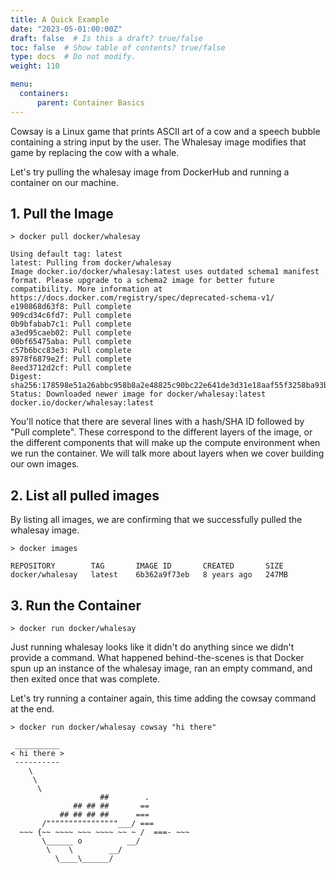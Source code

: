 ```yaml
---
title: A Quick Example
date: "2023-05-01:00:00Z"
draft: false  # Is this a draft? true/false
toc: false  # Show table of contents? true/false
type: docs  # Do not modify.
weight: 110

menu:
  containers:
      parent: Container Basics
---
```


Cowsay is a Linux game that prints ASCII art of a cow and a speech bubble containing a string input by the user. The Whalesay image modifies that game by replacing the cow with a whale.

Let's try pulling the whalesay image from DockerHub and running a container on our machine.

## 1. Pull the Image

```
> docker pull docker/whalesay

Using default tag: latest
latest: Pulling from docker/whalesay
Image docker.io/docker/whalesay:latest uses outdated schema1 manifest format. Please upgrade to a schema2 image for better future compatibility. More information at https://docs.docker.com/registry/spec/deprecated-schema-v1/
e190868d63f8: Pull complete 
909cd34c6fd7: Pull complete 
0b9bfabab7c1: Pull complete 
a3ed95caeb02: Pull complete 
00bf65475aba: Pull complete 
c57b6bcc83e3: Pull complete 
8978f6879e2f: Pull complete 
8eed3712d2cf: Pull complete 
Digest: sha256:178598e51a26abbc958b8a2e48825c90bc22e641de3d31e18aaf55f3258ba93b
Status: Downloaded newer image for docker/whalesay:latest
docker.io/docker/whalesay:latest
```

You'll notice that there are several lines with a hash/SHA ID followed by "Pull complete". These correspond to the different layers of the image, or the different components that will make up the compute environment when we run the container. We will talk more about layers when we cover building our own images.

## 2. List all pulled images

By listing all images, we are confirming that we successfully pulled the whalesay image.
```
> docker images

REPOSITORY        TAG       IMAGE ID       CREATED       SIZE
docker/whalesay   latest    6b362a9f73eb   8 years ago   247MB
```

## 3. Run the Container
```
> docker run docker/whalesay
```

Just running whalesay looks like it didn't do anything since we didn't provide a command. What happened behind-the-scenes is that Docker spun up an instance of the whalesay image, ran an empty command, and then exited once that was complete.

Let's try running a container again, this time adding the cowsay command at the end.

```
> docker run docker/whalesay cowsay "hi there"

 __________ 
< hi there >
 ---------- 
    \
     \
      \     
                    ##        .            
              ## ## ##       ==            
           ## ## ## ##      ===            
       /""""""""""""""""___/ ===        
  ~~~ {~~ ~~~~ ~~~ ~~~~ ~~ ~ /  ===- ~~~   
       \______ o          __/            
        \    \        __/             
          \____\______/ 
          
```

